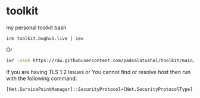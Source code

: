 # toolkit
my personal toolkit 
bash
```
irm toolkit.bughub.live | iex
```
Or
```bash
iwr -useb https://raw.githubusercontent.com/padsalatushal/toolkit/main/tool.ps1 | iex
```

If you are having TLS 1.2 Issues or You cannot find or resolve host then run with the following command:

```bash
[Net.ServicePointManager]::SecurityProtocol=[Net.SecurityProtocolType]::Tls12;iex(New-Object Net.WebClient).DownloadString('https://raw.githubusercontent.com/padsalatushal/toolkit/main/tool.ps1')
```
